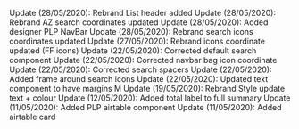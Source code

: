 Update (28/05/2020): Rebrand List header added
Update (28/05/2020): Rebrand AZ search coordinates updated
Update (28/05/2020): Added designer PLP NavBar
Update (28/05/2020): Rebrand search icons coordinates updated
Update (27/05/2020): Rebrand icons coordinate updated (FF icons)
Update (22/05/2020): Corrected default search component
Update (22/05/2020): Corrected navbar bag icon coordinate
Update (22/05/2020): Corrected search spacers
Update (22/05/2020): Added frame around search icons
Update (22/05/2020): Updated text component to have margins M
Update (19/05/2020): Rebrand Style update text + colour
Update (12/05/2020): Added total label to full summary
Update (11/05/2020): Added PLP airtable component
Update (11/05/2020): Added airtable card
